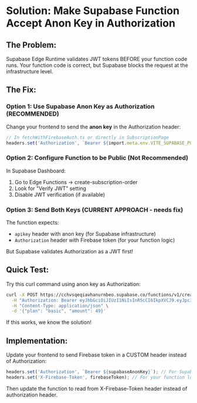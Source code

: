 # Solution: Make Supabase Function Accept Anon Key in Authorization

## The Problem:
Supabase Edge Runtime validates JWT tokens BEFORE your function code runs.
Your function code is correct, but Supabase blocks the request at the infrastructure level.

## The Fix:

### Option 1: Use Supabase Anon Key as Authorization (RECOMMENDED)

Change your frontend to send the **anon key** in the Authorization header:

```typescript
// In fetchWithFirebaseAuth.ts or directly in SubscriptionPage
headers.set('Authorization', `Bearer ${import.meta.env.VITE_SUPABASE_PUBLISHABLE_KEY}`);
```

### Option 2: Configure Function to be Public (Not Recommended)

In Supabase Dashboard:
1. Go to Edge Functions → create-subscription-order
2. Look for "Verify JWT" setting
3. Disable JWT verification (if available)

### Option 3: Send Both Keys (CURRENT APPROACH - needs fix)

The function expects:
- `apikey` header with anon key (for Supabase infrastructure)
- `Authorization` header with Firebase token (for your function logic)

But Supabase validates Authorization as a JWT first!

## Quick Test:

Try this curl command using anon key as Authorization:

```bash
curl -X POST https://cchvsqeqiavhanurnbeo.supabase.co/functions/v1/create-subscription-order \
  -H "Authorization: Bearer eyJhbGciOiJIUzI1NiIsInR5cCI6IkpXVCJ9.eyJpc3MiOiJzdXBhYmFzZSIsInJlZiI6ImNjaHZzcWVxaWF2aGFudXJuYmVvIiwicm9sZSI6ImFub24iLCJpYXQiOjE3NTY1MjI4OTMsImV4cCI6MjA3MjA5ODg5M30.6EII7grfX9gCUx6haU2wIfoiMDPrFTQn2XMDi6cY5-U" \
  -H "Content-Type: application/json" \
  -d '{"plan": "basic", "amount": 49}'
```

If this works, we know the solution!

## Implementation:

Update your frontend to send Firebase token in a CUSTOM header instead of Authorization:

```typescript
headers.set('Authorization', `Bearer ${supabaseAnonKey}`); // For Supabase infrastructure
headers.set('X-Firebase-Token', firebaseToken); // For your function logic
```

Then update the function to read from X-Firebase-Token header instead of authorization header.
